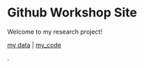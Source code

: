 # Github Workshop Site

Welcome to my research project!

[my data](data.txt) | [my_code](analyze.py)

.
